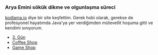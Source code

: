 ### Arya Emini sökük dikme ve olgunlaşma süreci
[kodlama.io](https://kodlama.io/) diye bir site keşfettim. Gerek hobi olarak, gerekse de profesyonel hayatımda Java'ya yer verdiğimden mütevellit hoşuma gitti ve kendimi sınıyorum.


* [3. Gün](src/homework3)
* [Coffee Shop](src/coffeeshop)
* [Game Shop](src/gameshop)
